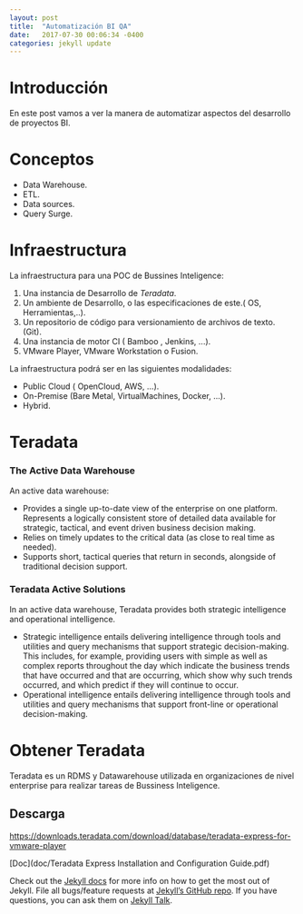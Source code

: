 ```yaml
---
layout: post
title:  "Automatización BI QA"
date:   2017-07-30 00:06:34 -0400
categories: jekyll update
---
```


# Introducción

En este post vamos a ver la manera de automatizar aspectos del desarrollo de proyectos BI. 

# Conceptos

* Data Warehouse.
* ETL.
* Data sources.
* Query Surge.


# Infraestructura

La infraestructura para una POC de Bussines Inteligence:

1. Una instancia de Desarrollo de *Teradata*.
2. Un ambiente de Desarrollo, o las especificaciones de este.( OS, Herramientas,..).
3. Un repositorio de código para versionamiento de archivos de texto. (Git).
4. Una instancia de motor CI ( Bamboo , Jenkins, ...).
5. VMware Player, VMware Workstation o Fusion. 

La infraestructura podrá ser en las siguientes modalidades:

* Public Cloud ( OpenCloud, AWS, ...).
* On-Premise (Bare Metal, VirtualMachines, Docker, ...).
* Hybrid.


# Teradata

### The Active Data Warehouse

An active data warehouse:

* Provides a single up-to-date view of the enterprise on one platform. Represents a logically consistent store of detailed data  available for strategic, tactical, and event driven business decision making.
* Relies on timely updates to the critical data (as close to real time as needed).
* Supports short, tactical queries that return in seconds, alongside of traditional decision support.

### Teradata Active Solutions

In an active data warehouse, Teradata provides both strategic intelligence and operational intelligence.

* Strategic intelligence entails delivering intelligence through tools and utilities and query mechanisms that support strategic decision-making.
This includes, for example, providing users with simple as well as complex reports throughout the day which indicate the business trends that have occurred and that are occurring, which show why such trends occurred, and which predict if they will continue to occur.
* Operational intelligence entails delivering intelligence through tools and utilities and query mechanisms that support front-line or operational decision-making.



# Obtener Teradata

Teradata es un RDMS y Datawarehouse utilizada en organizaciones de nivel enterprise para 
realizar tareas de Bussiness Inteligence.

## Descarga

https://downloads.teradata.com/download/database/teradata-express-for-vmware-player

[Doc](doc/Teradata Express Installation and Configuration Guide.pdf) 



Check out the [Jekyll docs][jekyll-docs] for more info on how to get the most out of Jekyll. File all bugs/feature requests at [Jekyll’s GitHub repo][jekyll-gh]. If you have questions, you can ask them on [Jekyll Talk][jekyll-talk].

[jekyll-docs]: https://jekyllrb.com/docs/home
[jekyll-gh]:   https://github.com/jekyll/jekyll
[jekyll-talk]: https://talk.jekyllrb.com/
